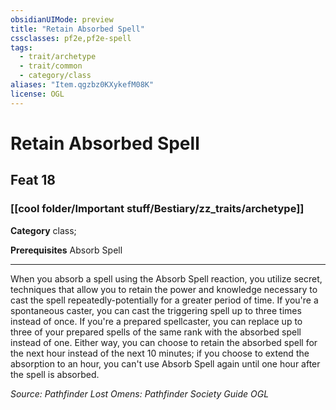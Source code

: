 ```yaml
---
obsidianUIMode: preview
title: "Retain Absorbed Spell"
cssclasses: pf2e,pf2e-spell
tags:
  - trait/archetype
  - trait/common
  - category/class
aliases: "Item.qgzbz0KXykefM08K"
license: OGL
---
```

# Retain Absorbed Spell
## Feat 18
### [[cool folder/Important stuff/Bestiary/zz_traits/archetype]]

**Category** class; 



**Prerequisites** Absorb Spell
* * *
When you absorb a spell using the Absorb Spell reaction, you utilize secret, techniques that allow you to retain the power and knowledge necessary to cast the spell repeatedly-potentially for a greater period of time. If you're a spontaneous caster, you can cast the triggering spell up to three times instead of once. If you're a prepared spellcaster, you can replace up to three of your prepared spells of the same rank with the absorbed spell instead of one. Either way, you can choose to retain the absorbed spell for the next hour instead of the next 10 minutes; if you choose to extend the absorption to an hour, you can't use Absorb Spell again until one hour after the spell is absorbed.

*Source: Pathfinder Lost Omens: Pathfinder Society Guide*
*OGL*